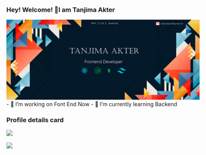 ### Hey! Welcome! 👋I am Tanjima Akter

<img src="https://raw.githubusercontent.com/tanjima12/tanjima12/main/12295559_4949811.jpg">
- 🔭 I’m working on Font End Now
- 🌱 I’m currently learning Backend

<!-- ![Your GitHub Stats](https://github-readme-stats.vercel.app/api?username=tanjima12&show_icons=true) -->

### Profile details card

![](https://github-profile-summary-cards.vercel.app/api/cards/profile-details?username=tanjima12&theme=radical)

![](https://github-profile-summary-cards.vercel.app/api/cards/stats?username=tanjima12&theme=radical)
